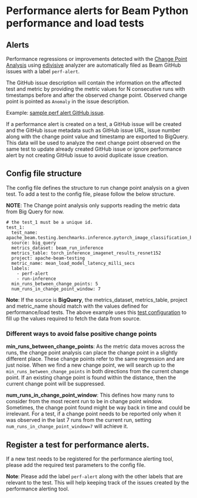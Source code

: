 <!--
    Licensed to the Apache Software Foundation (ASF) under one
    or more contributor license agreements.  See the NOTICE file
    distributed with this work for additional information
    regarding copyright ownership.  The ASF licenses this file
    to you under the Apache License, Version 2.0 (the
    "License"); you may not use this file except in compliance
    with the License.  You may obtain a copy of the License at

      http://www.apache.org/licenses/LICENSE-2.0

    Unless required by applicable law or agreed to in writing,
    software distributed under the License is distributed on an
    "AS IS" BASIS, WITHOUT WARRANTIES OR CONDITIONS OF ANY
    KIND, either express or implied.  See the License for the
    specific language governing permissions and limitations
    under the License.
-->

<h1>Performance alerts for Beam Python performance and load tests</h1>


<h2> Alerts </h2>

Performance regressions or improvements detected with the [Change Point Analysis](https://en.wikipedia.org/wiki/Change_detection) using [edivisive](https://github.com/apache/beam/blob/0a91d139dea4276dc46176c4cdcdfce210fc50c4/.test-infra/jenkins/job_InferenceBenchmarkTests_Python.groovy#L30) 
analyzer are automatically filed as Beam GitHub issues with a label `perf-alert`.

The GitHub issue description will contain the information on the affected test and metric by providing the metric values for N consecutive runs with timestamps
before and after the observed change point. Observed change point is pointed as `Anomaly` in the issue description. 

Example: [sample perf alert GitHub issue](https://github.com/AnandInguva/beam/issues/83).

If a performance alert is created on a test, a GitHub issue will be created and the GitHub issue metadata such as GitHub issue
URL, issue number along with the change point value and timestamp are exported to BigQuery. This data will be used to analyze the next change point observed on the same test to
update already created GitHub issue or ignore performance alert by not creating GitHub issue to avoid duplicate issue creation.

<h2> Config file structure </h2>
The config file defines the structure to run change point analysis on a given test. To add a test to the config file, 
please follow the below structure.

**NOTE**: The Change point analysis only supports reading the metric data from Big Query for now.

```
# the test_1 must be a unique id.
test_1:
  test_name: apache_beam.testing.benchmarks.inference.pytorch_image_classification_benchmarks
  source: big_query
  metrics_dataset: beam_run_inference
  metrics_table: torch_inference_imagenet_results_resnet152
  project: apache-beam-testing
  metric_name: mean_load_model_latency_milli_secs
  labels:
    - perf-alert
    - run-inference
  min_runs_between_change_points: 5
  num_runs_in_change_point_window: 7
```

**Note**: If the source is **BigQuery**, the metrics_dataset, metrics_table, project and metric_name should match with the values defined for performance/load tests.
The above example uses this [test configuration](https://github.com/apache/beam/blob/0a91d139dea4276dc46176c4cdcdfce210fc50c4/.test-infra/jenkins/job_InferenceBenchmarkTests_Python.groovy#L30) 
to fill up the values required to fetch the data from source.

<h3>Different ways to avoid false positive change points</h3>

**min_runs_between_change_points**: As the metric data moves across the runs, the change point analysis can place the 
change point in a slightly different place. These change points refer to the same regression and are just noise.
When we find a new change point, we will search up to the `min_runs_between_change_points` in both directions from the 
current change point. If an existing change point is found within the distance, then the current change point will be
suppressed. 

**num_runs_in_change_point_window**: This defines how many runs to consider from the most recent run to be in change point window.
Sometimes, the change point found might be way back in time and could be irrelevant. For a test, if a change point needs to be 
reported only when it was observed in the last 7 runs from the current run,
setting `num_runs_in_change_point_window=7` will achieve it.

<h2> Register a test for performance alerts. </h2>

If a new test needs to be registered for the performance alerting tool, please add the required test parameters to the 
config file. 

**Note**: Please add the label `perf-alert` along with the other labels that are relevant to the test. This will help keeping
track of the issues created by the performance alerting tool.


